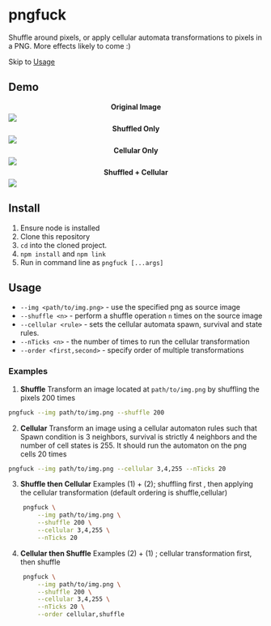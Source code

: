 # pngfuck
Shuffle around pixels, or apply cellular automata transformations to pixels in a PNG. More effects likely to come :)


Skip to [Usage](#usage)

## Demo
<div style="display: grid; grid-template-columns: repeat(1,1fr); gap: 5px; font-weight: bold; text-align: center; " >
    <span>Original Image</span>
    <img src ="https://firebasestorage.googleapis.com/v0/b/storeshit.appspot.com/o/fuckpng%2Fgti.png?alt=media&token=dd8869d0-769b-42b6-829d-088e0e54ab11">
    <span>Shuffled Only</span>
    <img src ="https://firebasestorage.googleapis.com/v0/b/storeshit.appspot.com/o/fuckpng%2Fexample_shuffle.png?alt=media&token=9c836053-3d5b-4d09-a396-6374a0bd2a8e">
    <span>Cellular Only</span>
    <img src ="https://firebasestorage.googleapis.com/v0/b/storeshit.appspot.com/o/fuckpng%2Fexample_cellular.png?alt=media&token=9a93f958-47e7-4536-9795-9f88e3d3f923">
    <span>Shuffled + Cellular </span>
    <img src ="./examples/example_both.png">


</div>



## Install 
1. Ensure node is installed
2. Clone this repository
3. `cd` into the cloned project. 
4. `npm install` and `npm link`
5. Run in command line as `pngfuck [...args]`

## Usage
* `--img <path/to/img.png>` - use the specified png as source image
* `--shuffle <n>` - perform a shuffle operation `n` times on the source image
* `--cellular <rule>` - sets the cellular automata spawn, survival and state rules. 
* `--nTicks <n>` - the number of times to run the cellular transformation
* `--order <first,second>` - specify order of multiple transformations

### Examples
1. **Shuffle**
Transform an image located at `path/to/img.png` by shuffling the pixels 200 times 
```bash
pngfuck --img path/to/img.png --shuffle 200 
```

2. **Cellular**
Transform an image using a cellular automaton rules such that Spawn condition is 3 neighbors, survival is strictly 4 neighbors and the number of cell states is 255. It should run the automaton on the png cells 20 times
```bash
pngfuck --img path/to/img.png --cellular 3,4,255 --nTicks 20 
```


3. **Shuffle then Cellular** 
Examples (1) + (2);  shuffling first , then applying the cellular transformation (default ordering is shuffle,cellular)
```bash
    pngfuck \
        --img path/to/img.png \
        --shuffle 200 \
        --cellular 3,4,255 \
        --nTicks 20 
```

4. **Cellular then Shuffle**
Examples (2) + (1) ; cellular transformation first, then shuffle
```bash
    pngfuck \
        --img path/to/img.png \
        --shuffle 200 \
        --cellular 3,4,255 \
        --nTicks 20 \
        --order cellular,shuffle
```






